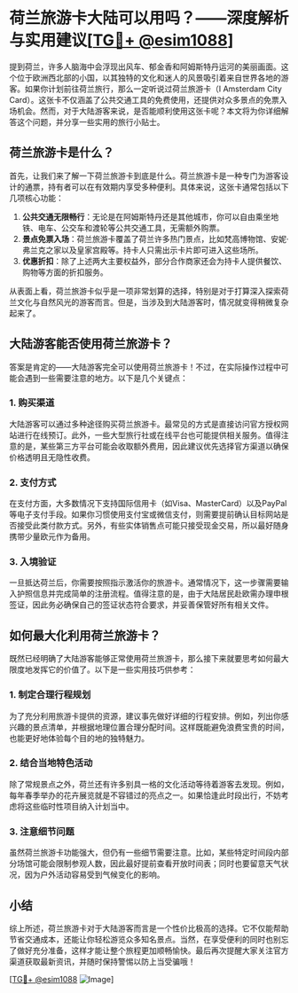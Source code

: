 # 荷兰旅游卡大陆可以用吗？——深度解析与实用建议[[TG💪+ @esim1088](https://t.me/s/esim1088)]

提到荷兰，许多人脑海中会浮现出风车、郁金香和阿姆斯特丹运河的美丽画面。这个位于欧洲西北部的小国，以其独特的文化和迷人的风景吸引着来自世界各地的游客。如果你计划前往荷兰旅行，那么一定听说过荷兰旅游卡（I Amsterdam City Card）。这张卡不仅涵盖了公共交通工具的免费使用，还提供对众多景点的免票入场机会。然而，对于大陆游客来说，是否能顺利使用这张卡呢？本文将为你详细解答这个问题，并分享一些实用的旅行小贴士。

## 荷兰旅游卡是什么？

首先，让我们来了解一下荷兰旅游卡到底是什么。荷兰旅游卡是一种专门为游客设计的通票，持有者可以在有效期内享受多种便利。具体来说，这张卡通常包括以下几项核心功能：

1. **公共交通无限畅行**：无论是在阿姆斯特丹还是其他城市，你可以自由乘坐地铁、电车、公交车和渡轮等公共交通工具，无需额外购票。
2. **景点免票入场**：荷兰旅游卡覆盖了荷兰许多热门景点，比如梵高博物馆、安妮·弗兰克之家以及皇家宫殿等。持卡人只需出示卡片即可进入这些场所。
3. **优惠折扣**：除了上述两大主要权益外，部分合作商家还会为持卡人提供餐饮、购物等方面的折扣服务。

从表面上看，荷兰旅游卡似乎是一项非常划算的选择，特别是对于打算深入探索荷兰文化与自然风光的游客而言。但是，当涉及到大陆游客时，情况就变得稍微复杂起来了。

## 大陆游客能否使用荷兰旅游卡？

答案是肯定的——大陆游客完全可以使用荷兰旅游卡！不过，在实际操作过程中可能会遇到一些需要注意的地方。以下是几个关键点：

### 1. 购买渠道
大陆游客可以通过多种途径购买荷兰旅游卡。最常见的方式是直接访问官方授权网站进行在线预订。此外，一些大型旅行社或在线平台也可能提供相关服务。值得注意的是，某些第三方平台可能会收取额外费用，因此建议优先选择官方渠道以确保价格透明且无隐性收费。

### 2. 支付方式
在支付方面，大多数情况下支持国际信用卡（如Visa、MasterCard）以及PayPal等电子支付手段。如果你习惯使用支付宝或微信支付，则需要提前确认目标网站是否接受此类付款方式。另外，有些实体销售点可能只接受现金交易，所以最好随身携带少量欧元作为备用。

### 3. 入境验证
一旦抵达荷兰后，你需要按照指示激活你的旅游卡。通常情况下，这一步骤需要输入护照信息并完成简单的注册流程。值得注意的是，由于大陆居民赴欧需办理申根签证，因此务必确保自己的签证状态符合要求，并妥善保管好所有相关文件。

## 如何最大化利用荷兰旅游卡？

既然已经明确了大陆游客能够正常使用荷兰旅游卡，那么接下来就要思考如何最大限度地发挥它的价值了。以下是一些实用技巧供参考：

### 1. 制定合理行程规划
为了充分利用旅游卡提供的资源，建议事先做好详细的行程安排。例如，列出你感兴趣的景点清单，并根据地理位置合理分配时间。这样既能避免浪费宝贵的时间，也能更好地体验每个目的地的独特魅力。

### 2. 结合当地特色活动
除了常规景点之外，荷兰还有许多别具一格的文化活动等待着游客去发现。例如，每年春季举办的花卉展览就是不容错过的亮点之一。如果恰逢此时段出行，不妨考虑将这些临时性项目纳入计划当中。

### 3. 注意细节问题
虽然荷兰旅游卡功能强大，但仍有一些细节需要注意。比如，某些特定时间段内部分场馆可能会限制参观人数，因此最好提前查看开放时间表；同时也要留意天气状况，因为户外活动容易受到气候变化的影响。

## 小结

综上所述，荷兰旅游卡对于大陆游客而言是一个性价比极高的选择。它不仅能帮助节省交通成本，还能让你轻松游览众多知名景点。当然，在享受便利的同时也别忘了做好充分准备，这样才能让整个旅程更加顺畅愉快。最后再次提醒大家关注官方渠道获取最新资讯，并随时保持警惕以防上当受骗哦！

[[TG💪+ @esim1088](https://t.me/s/esim1088) ![Image](https://i.postimg.cc/4NQfJmqS/Snipaste-2025-05-13-00-14-12.png)]